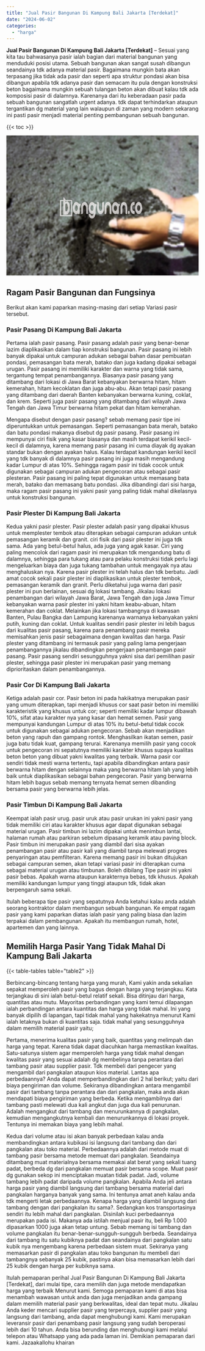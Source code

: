 ```yaml
---
title: "Jual Pasir Bangunan Di Kampung Bali Jakarta [Terdekat]"
date: "2024-06-02"
categories: 
  - "harga"
---
```


**Jual Pasir Bangunan Di Kampung Bali Jakarta \[Terdekat\]** – Sesuai yang kita tau bahwasanya pasir ialah bagian dari material bangunan yang menduduki posisi utama. Sebuah bangunan akan sangat susah dibangun seandainya tdk adanya material pasir. Bagaimana mungkin bata akan terpasang jika tidak ada pasir dan seperti apa struktur pondasi akan bisa dibangun apabila tdk adanya pasir dan semacam itu pula dengan konstruksi beton bagaimana mungkin sebuah tulangan beton akan dibuat kalau tdk ada komposisi pasir di dalamnya. Karenanya dari itu keberadaan pasir pada sebuah bangunan sangatlah urgent adanya. tdk dapat terhindarkan ataupun tergantikan dg material yang lain walaupun di zaman yang modern sekarang ini pasti pasir menjadi material penting pembangunan sebuah bangunan.

{{< toc >}}

![Jual Pasir Bangunan Di Kampung Bali Jakarta [Terdekat]](/images/jual-pasir-bangunan-54.png)

## Ragam Pasir Bangunan dan Fungsinya

Berikut akan kami paparkan masing-masing dari setiap Variasi pasir tersebut.

### Pasir Pasang Di Kampung Bali Jakarta

Pertama ialah pasir pasang. Pasir pasang adalah pasir yang benar-benar lazim diaplikasikan dalam tiap konstruksi bangunan. Pasir pasang ini lebih banyak dipakai untuk campuran adukan sebagai bahan dasar pembuatan pondasi, pemasangan bata merah, batako dan juga kadang dipakai sebagai urugan. Pasir pasang ini memiliki karakter dan warna yang tidak sama, tergantung tempat penambangannya. Biasanya pasir pasang yang ditambang dari lokasi di Jawa Barat kebanyakan berwarna hitam, hitam kemerahan, hitam kecoklatan dan juga abu-abu. Akan tetapi pasir pasang yang ditambang dari daerah Banten kebanyakan berwarna kuning, coklat, dan krem. Seperti juga pasir pasang yang ditambang dari wilayah Jawa Tengah dan Jawa Timur berwarna hitam pekat dan hitam kemerahan.

Mengapa disebut dengan pasir pasang? sebab memang pasir tipe ini diperuntukkan untuk pemasangan. Seperti pemasangan bata merah, batako dan batu pondasi makanya disebut dg pasir pasang. Pasir pasang ini mempunyai ciri fisik yang kasar biasanya dan masih terdapat kerikil kecil-kecil di dalamnya, karena memang pasir pasang ini cuma diayak dg ayakan standar bukan dengan ayakan halus. Kalau terdapat kandungan kerikil kecil yang tdk banyak di dalamnya pasir pasang ini juga masih mengandung kadar Lumpur di atas 10%. Sehingga ragam pasir ini tidak cocok untuk digunakan sebagai campuran adukan pengecoran atau sebagai pasir plesteran. Pasir pasang ini paling tepat digunakan untuk memasang bata merah, batako dan memasang batu pondasi. Jika dibandingi dari sisi harga, maka ragam pasir pasang ini yakni pasir yang paling tidak mahal dikelasnya untuk konstruksi bangunan.

### Pasir Plester Di Kampung Bali Jakarta

Kedua yakni pasir plester. Pasir plester adalah pasir yang dipakai khusus untuk memplester tembok atau diterapkan sebagai campuran adukan untuk pemasangan keramik dan granit. ciri fisik dari pasir plester ini juga tdk sama. Ada yang betul-betul halus, ada juga yang agak kasar. Ciri yang paling mencolok dari ragam pasir ini merupakan tdk mengandung batu di dalamnya, sehingga para tukang atau para pelaku konstruksi tidak perlu lagi mengeluarkan biaya dan juga tukang tambahan untuk mengayak nya atau menghaluskan nya. Karena pasir plester ini telah halus dan tdk berbatu. Jadi amat cocok sekali pasir plester ini diaplikasikan untuk plester tembok, pemasangan keramik dan granit. Perlu diketahui juga warna dari pasir plester ini pun berlainan, sesuai dg lokasi tambang. Jikalau lokasi penambangan dari wilayah Jawa Barat, Jawa Tengah dan juga Jawa Timur kebanyakan warna pasir plester ini yakni hitam keabu-abuan, hitam kemerahan dan coklat. Melainkan jika lokasi tambangnya di kawasan Banten, Pulau Bangka dan Lampung karenanya warnanya kebanyakan yakni putih, kuning dan coklat. Untuk kualitas sendiri pasir plester ini lebih bagus dari kualitas pasir pasang, karena para penambang pasir mereka memisahkan jenis pasir sebagaimana dengan kwalitas dan harga. Pasir plester yang ditambang ini termasuk pasir yang paling lama pengerjaan penambangannya jikalau dibandingkan pengerjaan penambangan pasir pasang. Pasir pasang sendiri sesungguhnya yakni sisa dari pemilihan pasir plester, sehingga pasir plester ini merupakan pasir yang memang diprioritaskan dalam penambangannya.

### Pasir Cor Di Kampung Bali Jakarta

Ketiga adalah pasir cor. Pasir beton ini pada hakikatnya merupakan pasir yang umum diterapkan, tapi menjadi khusus cor saat pasir beton ini memiliki karakteristik yang khusus untuk cor; seperti memiliki kadar lumpur dibawah 10%, sifat atau karakter nya yang kasar dan hemat semen. Pasir yang mempunyai kandungan Lumpur di atas 10% itu betul-betul tidak cocok untuk digunakan sebagai adukan pengecoran. Sebab akan menjadikan beton yang rapuh dan gampang rontok. Menghasilkan ikatan semen, pasir juga batu tidak kuat, gampang terurai. Karenanya memilih pasir yang cocok untuk pengecoran ini sepatutnya memiliki karakter khusus supaya kualitas beton beton yang dibuat yakni kwalitas yang terbaik. Warna pasir cor sendiri tidak mesti warna tertentu, tapi apabila dibandingkan antara pasir berwarna hitam dengan selainnya maka yang berwarna hitam lah yang lebih baik untuk diaplikasikan sebagai bahan pengecoran. Pasir yang berwarna hitam lebih bagus sebab memang ternyata hemat semen dibanding bersama pasir yang berwarna lebih jelas.

### Pasir Timbun Di Kampung Bali Jakarta

Keempat ialah pasir urug. pasir uruk atau pasir urukan ini yakni pasir yang tidak memiliki ciri atau karakter khusus agar dapat digunakan sebagai material urugan. Pasir timbun ini lazim dipakai untuk menimbun lantai, halaman rumah atau parkiran sebelum dipasang keramik atau paving block. Pasir timbun ini merupakan pasir yang diambil dari sisa ayakan penambangan pasir atau pasir kali yang diambil tanpa melewati progres penyaringan atau pemfilteran. Karena memang pasir ini bukan ditujukan sebagai campuran semen, akan tetapi variasi pasir ini diterapkan cuma sebagai material urugan atau timbunan. Boleh dibilang Tipe pasir ini yakni pasir bebas. Apakah warna ataupun karakternya bebas, tdk khusus. Apakah memiliki kandungan lumpur yang tinggi ataupun tdk, tidak akan berpengaruh sama sekali.

Itulah beberapa tipe pasir yang sepatutnya Anda ketahui kalau anda adalah seorang kontraktor dalam membangun sebuah bangunan. Ke empat ragam pasir yang kami paparkan diatas ialah pasir yang paling biasa dan lazim terpakai dalam pembangunan. Apakah itu membangun rumah, hotel, apartemen dan yang lainnya.

## Memilih Harga Pasir Yang Tidak Mahal Di Kampung Bali Jakarta

{{< table-tables table="table2" >}}

Berbincang-bincang tentang harga yang murah, Kami yakin anda sekalian sepakat memperoleh pasir yang bagus dengan harga yang terjangkau. Kata terjangkau di sini ialah betul-betul relatif sekali. Bisa ditinjau dari harga, quantitas atau mutu. Mayoritas perbandingan yang kami temui dilapangan ialah perbandingan antara kuantitas dan harga yang tidak mahal. Ini yang banyak dipilih di lapangan, tapi tidak mahal yang hakekatnya menurut Kami ialah letaknya bukan di kuantitas saja. tidak mahal yang sesungguhnya dalam memilih material pasir yaitu;

Pertama, menerima kualitas pasir yang baik, quantitas yang melimpah dan harga yang tepat. Karena tidak dapat diacuhkan harga memastikan kwalitas. Satu-satunya sistem agar memperoleh harga yang tidak mahal dengan kwalitas pasir yang sesuai adalah dg membelinya tanpa perantara dari tambang pasir atau supplier pasir. Tdk membeli dari pengecer yang mengambil dari pangkalan ataupun kios material. Lantas apa perbedaannya? Anda dapat memperbandingkan dari 2 hal berikut; yaitu dari biaya pengiriman dan volume. Sekiranya dibandingkan antara mengambil pasir dari tambang tanpa perantara dan dari pangkalan, maka anda akan mendapati biaya pengiriman yang berbeda. Ketika mengambilnya dari tambang pasti melewati dua kali angkut dan juga dua kali penurunan. Adalah mengangkut dari tambang dan menurunkannya di pangkalan, kemudian mengangkutnya kembali dan menurunkannya di lokasi proyek. Tentunya ini memakan biaya yang lebih mahal.

Kedua dari volume atau isi akan banyak perbedaan kalau anda membandingkan antara kubikasi isi langsung dari tambang dan dari pangkalan atau toko material. Perbedaannya adalah dari metode muat di tambang pasir bersama metode memuat dari pangkalan. Seandainya ditambang muat materialnya bersama memakai alat berat yang sekali tuang padat, berbeda dg dari pangkalan memuat pasir bersama scope. Muat pasir dg gunakan sekop ini menciptakan muatan tidak padat. Jadi, volume tambang lebih padat daripada volume pangkalan. Apabila Anda jeli antara harga pasir yang diambil langsung dari tambang bersama material dari pangkalan harganya banyak yang sama. Ini tentunya amat aneh kalau anda tdk mengerti letak perbedaannya. Kenapa harga yang diambil langsung dari tambang dengan dari pangkalan itu sama?. Sedangkan kos transportasinya sendiri itu lebih mahal dari pangkalan. Disinilah kuci perbedaannya merupakan pada isi. Makanya ada istilah menjual pasir itu, beli Rp 1.000 dipasarkan 1000 juga akan tetap untung. Sebab memang isi tambang dan volume pangkalan itu benar-benar-sungguh-sungguh berbeda. Seandainya dari tambang itu satu kubiknya padat dan seandainya dari pangkalan satu kubik nya mengembang karena perbedaan sistem muat. Sekiranya yang memasarkan pasir di pangkalan atau toko bangunan itu membeli dari tambangnya sebanyak 25 kubik, pastinya akan bisa memasarkan lebih dari 25 kubik dengan harga per kubiknya sama.

Itulah pemaparan perihal Jual Pasir Bangunan Di Kampung Bali Jakarta \[Terdekat\], dari mulai tipe, cara memilih dan juga metode mendapatkan harga yang terbaik Menurut kami. Semoga pemaparan kami di atas bisa menambah wawasan untuk anda dan juga menjadikan anda gampang dalam memilih material pasir yang berkwalitas, ideal dan tepat mutu. Jikalau Anda keder mencari supplier pasir yang terpercaya, supplier pasir yang langsung dari tambang, anda dapat menghubungi kami. Kami merupakan leveransir pasir dari penambang pasir langsung yang sudah beroperasi lebih dari 10 tahun. Anda bisa berunding dan menghubungi kami melalui telepon atau Whatsapp yang ada pada laman ini. Demikian pemaparan dari kami. Jazaakallohu khairan
